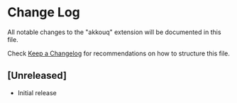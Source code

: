 # Change Log

All notable changes to the "akkouq" extension will be documented in this file.

Check [Keep a Changelog](http://keepachangelog.com/) for recommendations on how to structure this file.

## [Unreleased]

- Initial release
